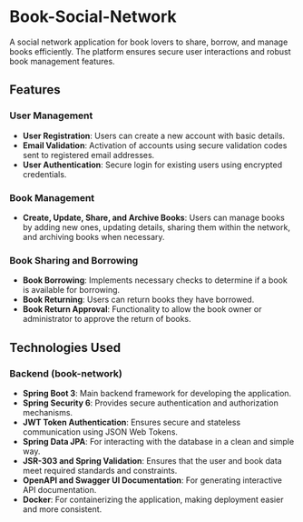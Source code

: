 # Book-Social-Network

A social network application for book lovers to share, borrow, and manage books efficiently. The platform ensures secure user interactions and robust book management features.

## Features

### User Management
- **User Registration**: Users can create a new account with basic details.
- **Email Validation**: Activation of accounts using secure validation codes sent to registered email addresses.
- **User Authentication**: Secure login for existing users using encrypted credentials.

### Book Management
- **Create, Update, Share, and Archive Books**: Users can manage books by adding new ones, updating details, sharing them within the network, and archiving books when necessary.
  
### Book Sharing and Borrowing
- **Book Borrowing**: Implements necessary checks to determine if a book is available for borrowing.
- **Book Returning**: Users can return books they have borrowed.
- **Book Return Approval**: Functionality to allow the book owner or administrator to approve the return of books.

## Technologies Used

### Backend (book-network)
- **Spring Boot 3**: Main backend framework for developing the application.
- **Spring Security 6**: Provides secure authentication and authorization mechanisms.
- **JWT Token Authentication**: Ensures secure and stateless communication using JSON Web Tokens.
- **Spring Data JPA**: For interacting with the database in a clean and simple way.
- **JSR-303 and Spring Validation**: Ensures that the user and book data meet required standards and constraints.
- **OpenAPI and Swagger UI Documentation**: For generating interactive API documentation.
- **Docker**: For containerizing the application, making deployment easier and more consistent.
